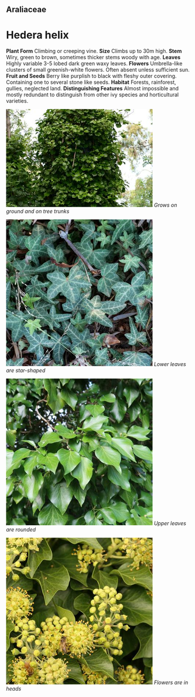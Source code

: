 ## Araliaceae
# Hedera helix
 **Plant Form** Climbing or creeping vine. **Size** Climbs up to 30m high. **Stem** Wiry, green to brown, sometimes thicker stems woody with age. **Leaves** Highly variable 3-5 lobed dark green waxy leaves. **Flowers** Umbrella-like clusters of small greenish-white flowers. Often absent unless sufficient sun. **Fruit and Seeds** Berry like purplish to black with fleshy outer covering. Containing one to several stone like seeds. **Habitat** Forests, rainforest, gullies, neglected land. **Distinguishing Features** Almost impossible and mostly redundant to distinguish from other ivy species and horticultural varieties.


![Grows on ground and on tree trunks](8413_P6880661.jpg)
 *Grows on ground and on tree trunks* 

![Lower leaves are star-shaped](76946_P1108641.jpg)
 *Lower leaves are star-shaped* 

![Upper leaves are rounded](103892_IMG_9006.jpg)
 *Upper leaves are rounded* 

![Flowers are in heads](82368_P1055132.jpg)
 *Flowers are in heads* 

